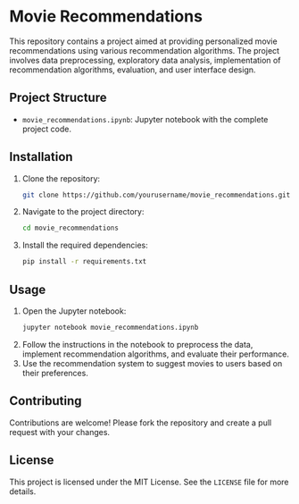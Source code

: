 # Movie Recommendations

This repository contains a project aimed at providing personalized movie recommendations using various recommendation algorithms. The project involves data preprocessing, exploratory data analysis, implementation of recommendation algorithms, evaluation, and user interface design.

## Project Structure

- `movie_recommendations.ipynb`: Jupyter notebook with the complete project code.

## Installation

1. Clone the repository:
    ```bash
    git clone https://github.com/yourusername/movie_recommendations.git
    ```
2. Navigate to the project directory:
    ```bash
    cd movie_recommendations
    ```
3. Install the required dependencies:
    ```bash
    pip install -r requirements.txt
    ```

## Usage

1. Open the Jupyter notebook:
    ```bash
    jupyter notebook movie_recommendations.ipynb
    ```
2. Follow the instructions in the notebook to preprocess the data, implement recommendation algorithms, and evaluate their performance.
3. Use the recommendation system to suggest movies to users based on their preferences.

## Contributing

Contributions are welcome! Please fork the repository and create a pull request with your changes.

## License

This project is licensed under the MIT License. See the `LICENSE` file for more details.
